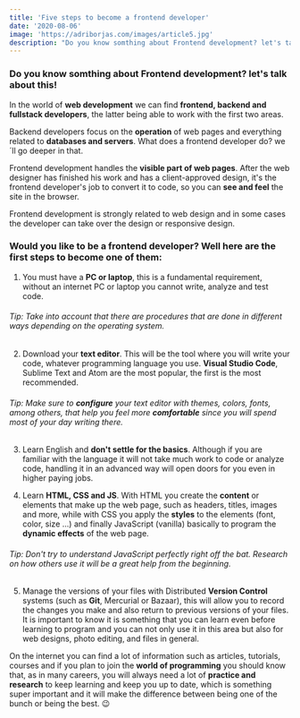 ```yaml
---
title: 'Five steps to become a frontend developer'
date: '2020-08-06'
image: 'https://adriborjas.com/images/article5.jpg'
description: "Do you know somthing about Frontend development? let's talk about this!"
---
```

### Do you know somthing about Frontend development? let's talk about this!

In the world of **web development** we can find **frontend, backend and fullstack developers**, the latter being able to work with the first two areas. 

Backend developers focus on the **operation** of web pages and everything related to **databases and servers**. What does a frontend developer do? we´ll go deeper in that.

Frontend development handles the **visible part of web pages**. After the web designer has finished his work and has a client-approved design, it's the frontend developer's job to convert it to code, so you can **see and feel** the site in the browser. 

Frontend development is strongly related to web design and in some cases the developer can take over the design or responsive design.
  
### Would you like to be a frontend developer? Well here are the first steps to become one of them:

  1. You must have a **PC or laptop**, this is a fundamental requirement, without an internet PC or laptop you cannot write, analyze and test code.
  
######   *Tip: Take into account that there are procedures that are done in different ways depending on the operating system.*

  2. Download your **text editor**. This will be the tool where you will write your code, whatever programming language you use. **Visual Studio Code**, Sublime Text and Atom are the most popular, the first is the most recommended. 
  
######  *Tip: Make sure to **configure** your text editor with themes, colors, fonts, among others, that help you feel more **comfortable** since you will spend most of your day writing there.*

  3. Learn English and **don't settle for the basics**. Although if you are familiar with the language it will not take much work to code or analyze code, handling it in an advanced way will open doors for you even in higher paying jobs.

  4. Learn **HTML, CSS and JS**. With HTML you create the **content** or elements that make up the web page, such as headers, titles, images and more, while with CSS you apply the **styles** to the elements (font, color, size ...) and finally JavaScript (vanilla) basically to program the **dynamic effects** of the web page. 
  
######  *Tip: Don't try to understand JavaScript perfectly right off the bat. Research on how others use it will be a great help from the beginning.*

  5. Manage the versions of your files with Distributed **Version Control** systems (such as **Git**, Mercurial or Bazaar), this will allow you to record the changes you make and also return to previous versions of your files. It is important to know it is something that you can learn even before learning to program and you can not only use it in this area but also for web designs, photo editing, and files in general.

On the internet you can find a lot of information such as articles, tutorials, courses and if you plan to join the **world of programming** you should know that, as in many careers, you will always need a lot of **practice and research** to keep learning and keep you up to date, which is something super important and it will make the difference between being one of the bunch or being the best. 😉
